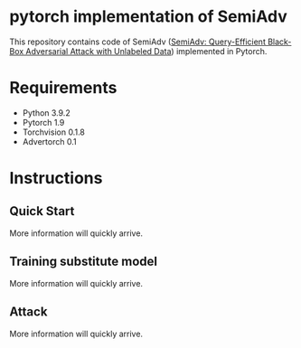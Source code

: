 # pytorch implementation of SemiAdv
This repository contains code of SemiAdv ([SemiAdv: Query-Efficient Black-Box Adversarial Attack with Unlabeled Data]()) implemented in Pytorch.

# Requirements
+ Python 3.9.2
+ Pytorch 1.9
+ Torchvision 0.1.8
+ Advertorch 0.1

# Instructions

## Quick Start
More information will quickly arrive.

## Training substitute model
More information will quickly arrive.

## Attack
More information will quickly arrive.
